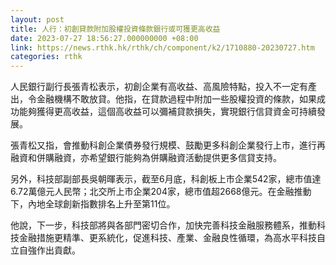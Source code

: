 ```yaml
---
layout: post
title: 人行：初創貸款附加股權投資條款銀行或可獲更高收益
date: 2023-07-27 18:56:27.000000000 +08:00
link: https://news.rthk.hk/rthk/ch/component/k2/1710880-20230727.htm
categories: rthk
---
```


人民銀行副行長張青松表示，初創企業有高收益、高風險特點，投入不一定有產出，令金融機構不敢放貸。他指，在貸款過程中附加一些股權投資的條款，如果成功能夠獲得更高收益，這個高收益可以彌補貸款損失，實現銀行信貸資金可持續發展。

張青松又指，會推動科創企業債券發行規模、鼓勵更多科創企業發行上市，進行再融資和併購融資，亦希望銀行能夠為併購融資活動提供更多信貸支持。

另外，科技部副部長吳朝暉表示，截至6月底，科創板上市企業542家，總市值達6.72萬億元人民幣；北交所上市企業204家，總市值超2668億元。在金融推動下，內地全球創新指數排名上升至第11位。

他說，下一步，科技部將與各部門密切合作，加快完善科技金融服務體系，推動科技金融措施更精準、更系統化，促進科技、產業、金融良性循環，為高水平科技自立自強作出貢獻。

